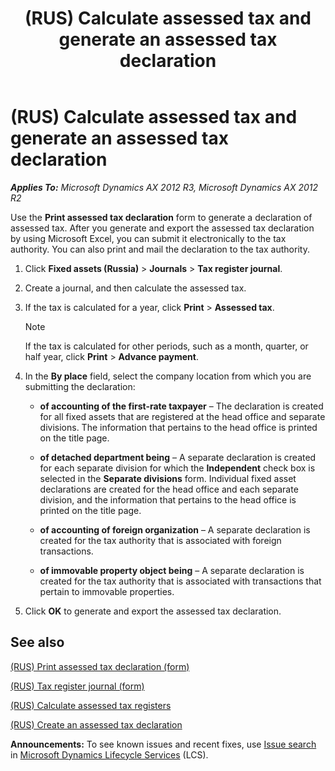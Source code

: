 ﻿---
title: (RUS) Calculate assessed tax and generate an assessed tax declaration
TOCTitle: (RUS) Calculate assessed tax and generate an assessed tax declaration
ms:assetid: eee43154-913e-4e38-8a4c-6061baf6b778
ms:mtpsurl: https://technet.microsoft.com/en-us/library/JJ678599(v=AX.60)
ms:contentKeyID: 49388081
ms.date: 04/18/2014
mtps_version: v=AX.60
---

# (RUS) Calculate assessed tax and generate an assessed tax declaration 


_**Applies To:** Microsoft Dynamics AX 2012 R3, Microsoft Dynamics AX 2012 R2_

Use the **Print assessed tax declaration** form to generate a declaration of assessed tax. After you generate and export the assessed tax declaration by using Microsoft Excel, you can submit it electronically to the tax authority. You can also print and mail the declaration to the tax authority.

1.  Click **Fixed assets (Russia)** \> **Journals** \> **Tax register journal**.

2.  Create a journal, and then calculate the assessed tax.

3.  If the tax is calculated for a year, click **Print** \> **Assessed tax**.
    

    > [!NOTE]
    > <P>If the tax is calculated for other periods, such as a month, quarter, or half year, click <STRONG>Print</STRONG> &gt; <STRONG>Advance payment</STRONG>.</P>



4.  In the **By place** field, select the company location from which you are submitting the declaration:
    
      - **of accounting of the first-rate taxpayer** – The declaration is created for all fixed assets that are registered at the head office and separate divisions. The information that pertains to the head office is printed on the title page.
    
      - **of detached department being** – A separate declaration is created for each separate division for which the **Independent** check box is selected in the **Separate divisions** form. Individual fixed asset declarations are created for the head office and each separate division, and the information that pertains to the head office is printed on the title page.
    
      - **of accounting of foreign organization** – A separate declaration is created for the tax authority that is associated with foreign transactions.
    
      - **of immovable property object being** – A separate declaration is created for the tax authority that is associated with transactions that pertain to immovable properties.

5.  Click **OK** to generate and export the assessed tax declaration.

## See also

[(RUS) Print assessed tax declaration (form)](https://technet.microsoft.com/en-us/library/jj711475\(v=ax.60\))

[(RUS) Tax register journal (form)](https://technet.microsoft.com/en-us/library/jj856114\(v=ax.60\))

[(RUS) Calculate assessed tax registers](rus-calculate-assessed-tax-registers.md)

[(RUS) Create an assessed tax declaration](rus-create-an-assessed-tax-declaration.md)

  
**Announcements:** To see known issues and recent fixes, use [Issue search](http://go.microsoft.com/fwlink/?linkid=389258) in [Microsoft Dynamics Lifecycle Services](http://go.microsoft.com/fwlink/?linkid=306505) (LCS).

